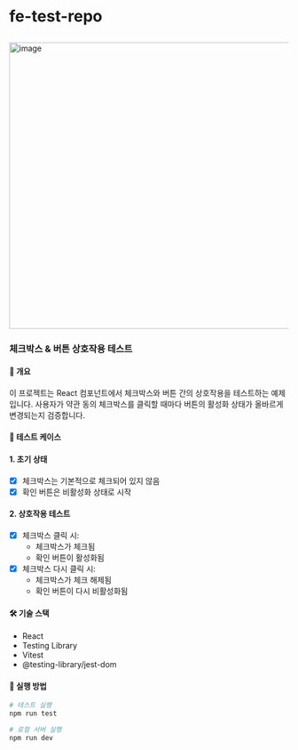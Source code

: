 # fe-test-repo

## 

<img width="867" height="515" alt="image" src="https://github.com/user-attachments/assets/0a85a330-38b8-4e8b-8d71-cac368fef415" />

### 체크박스 & 버튼 상호작용 테스트

#### 📌 개요
이 프로젝트는 React 컴포넌트에서 체크박스와 버튼 간의 상호작용을 테스트하는 예제입니다. 사용자가 약관 동의 체크박스를 클릭할 때마다 버튼의 활성화 상태가 올바르게 변경되는지 검증합니다.

#### 🧪 테스트 케이스

#### 1. 초기 상태
- [x] 체크박스는 기본적으로 체크되어 있지 않음
- [x] 확인 버튼은 비활성화 상태로 시작

#### 2. 상호작용 테스트
- [x] 체크박스 클릭 시:
  - 체크박스가 체크됨
  - 확인 버튼이 활성화됨
- [x] 체크박스 다시 클릭 시:
  - 체크박스가 체크 해제됨
  - 확인 버튼이 다시 비활성화됨

#### 🛠 기술 스택
- React
- Testing Library
- Vitest
- @testing-library/jest-dom

#### 🚀 실행 방법
```bash
# 테스트 실행
npm run test

# 로컬 서버 실행
npm run dev
